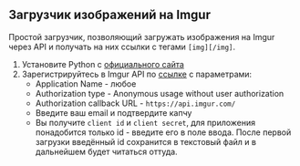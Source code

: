 ## Загрузчик изображений на Imgur

Простой загрузчик, позволяющий загружать изображения на Imgur через API и получать на них ссылки с тегами `[img][/img]`.
1. Установите Python c [официального сайта](https://www.python.org/downloads/)
2. Зарегистрируйтесь в Imgur API по [ссылке](https://api.imgur.com/oauth2/addclient) с параметрами:
   * Application Name - любое
   * Authorization type - Anonymous usage without user authorization
   * Authorization callback URL - `https://api.imgur.com/`
   * Введите ваш email и подтвердите капчу
   * Вы получите `client id` и `client secret`, для приложения понадобится только id - введите его в поле ввода. После первой загрузки введённый id сохранится в текстовый файл и в дальнейшем будет читаться оттуда.
